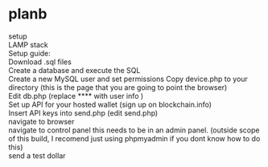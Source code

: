 planb
=====

setup<br>
LAMP stack<br>
Setup guide:<br>
Download .sql files<br> 
Create a database and execute the SQL<br>
Create a new MySQL  user and set permissions
Copy device.php to your directory (this is the page that you are going to point the browser)<br>
Edit db.php (replace **** with user info )<br>
Set up API for your hosted wallet (sign up on blockchain.info)<br>
Insert API keys into send.php (edit send.php)<br>
navigate to browser<br>
navigate to control panel this needs to be in an admin panel. (outside scope of this build, I recomend just using phpmyadmin if you dont know how to do this)<br>
send a test dollar<br>
